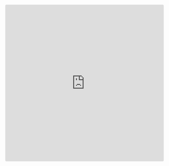 <iframe
    src="https://codesandbox.io/p/sandbox/r6f6m6"
    style="width:100%; height:500px; border:0; border-radius: 4px; overflow:hidden;"
    sandbox="allow-modals allow-forms allow-popups allow-scripts allow-same-origin"
  ></iframe>
